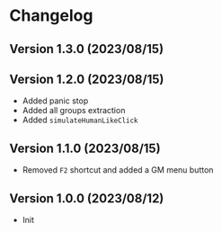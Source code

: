 # Changelog

## Version 1.3.0 (2023/08/15)

<!-- - Added `sendPms` -->

## Version 1.2.0 (2023/08/15)

- Added panic stop
- Added all groups extraction
- Added `simulateHumanLikeClick`

## Version 1.1.0 (2023/08/15)

- Removed `F2` shortcut and added a GM menu button

## Version 1.0.0 (2023/08/12)

- Init
